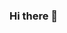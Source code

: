 ### Hi there 👋

<!--
**Leandre17/Leandre17** is a ✨ _special_ ✨ repository because its `README.md` (this file) appears on your GitHub profile.


Leandre17's GitHub stats

Hi, I’m a EPITECH's student. All the technologies concerning programming interest me. I enjoy improving my technical skills by doing different projects.
